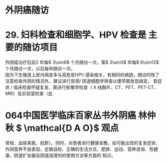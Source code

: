 # 外阴癌随访  
# 29.  妇科检查和细胞学、HPV 检查是 主要的随访项目  
外阴癌治疗后前2 年每$ 3\sim6$  个月随访一次，第$ 3\sim5$  年每$ 6\sim12$  个月随访一次，以后每年随访一次。  
因为下生殖道上皮内病变多与高危型HPV 感染相关，有相同的病因，随访时除了注意检查外阴的情况外，建议进行宫颈/ 阴道细胞学筛查以便早期发现病变。 若症状 /  临床检查怀疑复发，需进行影像学检查（ X 线胸片、CT、PET、PET-CT、MRI）及实验室检查（血  
# 064中国医学临床百家丛书外阴癌  林仲秋  $ \mathcal{D A O}$    观点  
常规、血尿素氮、肌酐）。同时，对患者进行健康宣教，如可能出现的复发症状、外阴营养不良表现、定期自检、正确的生活方式、肥胖、运动、营养咨询、性健康、阴道扩张器及阴道润滑剂的使用方法等方面的 知识。  